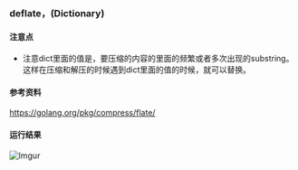 ### deflate，(Dictionary)

#### 注意点
 - 注意dict里面的值是，要压缩的内容的里面的频繁或者多次出现的substring。
 这样在压缩和解压的时候遇到dict里面的值的时候，就可以替换。

#### 参考资料
https://golang.org/pkg/compress/flate/

#### 运行结果
![Imgur](https://i.imgur.com/FuNAk6d.png)